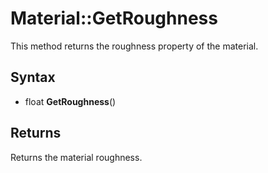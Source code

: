 # Material::GetRoughness

This method returns the roughness property of the material.

## Syntax

- float **GetRoughness**()

## Returns

Returns the material roughness.
